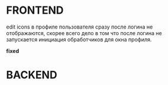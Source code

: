 # FRONTEND

edit icons в профиле пользователя сразу после логина не отображаются, скорее всего дело
в том что после логина не запускается инициация обработчиков для окна профиля.

**fixed**

# BACKEND